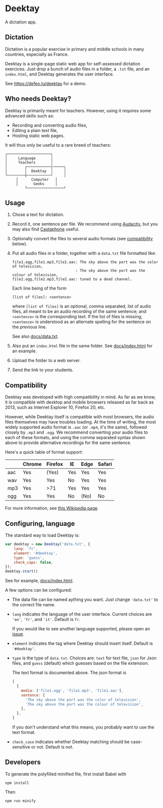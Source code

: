 # Deektay

A dictation app.

## Dictation

Dictation is a popular exercise in primary and middle schools in many
countries, especially as France.

Deektay is a single-page static web app for self-assessed dictation
exercices.  Just drop a bunch of audio files in a folder, a `.txt`
file, and an `index.html`, and Deektay generates the user interface.

See <https://defeo.lu/deektay> for a demo.

## Who needs Deektay?

Deektay is primarily meant for teachers.  However, using it requires
some advanced skills such as:

- Recording and converting audio files,
- Editing a plain text file,
- Hosting static web pages.

It will thus only be useful to a rare breed of teachers:

```
┌────────────────────┐
│     Language       │
│     Teachers       │
│        ┌───────────┤─────┐
│        │  Deektay  │     │
└────────┼───────────┘     │
	 │      Computer   │
	 │       Geeks     │
         └─────────────────┘
```


## Usage

1. Chose a text for dictation.

2. Record it, one sentence per file. We recommend using
   [Audacity](https://www.audacityteam.org/), but you may also find
   [Castaphone](https://defeo.lu/castaphone) useful.
   
3. Optionally convert the files to several audio formats (see
   [compatibility](#Compatibility) below).
   
4. Put all audio files in a folder, together with a `data.txt` file 
   formatted like:
   
   ```
   file1.ogg,file1.mp3,file1.aac: The sky above the port was the color of television,
                                : The sky above the port was the colour of television,
   file2.ogg,file2.mp3,file2.aac: tuned to a dead channel.
   ```
   
   Each line being of the form
   
   ```
   [list of files]: <sentence>
   ```
   
   where `[list of files]` is an optional, comma separated, list of
   audio files, all meant to be an audio recording of the same
   sentence; and `<sentence>` is the corresponding text. If the list
   of files is missing, `<sentence>` is understood as an alternate
   spelling for the sentence on the previous line.
   
   See also [docs/data.txt](docs/data.txt).
   
5. Also put an `index.html` file in the same folder. See
   [docs/index.html](docs/index.html) for an example.
   
6. Upload the folder to a web server.

7. Send the link to your students.


## Compatibility
 
Deektay was developed with high compatibility in mind. As far as we
know, it is compatible with desktop and mobile browsers released as
far back as 2013, such as Internet Explorer 10, Firefox 20, etc.

However, while Deektay itself is compatible with most browsers, the
audio files themselves may have troubles loading. At the time of
writing, the most widely supported audio format is `.aac` (or `.mp4`,
it's the same), followed closely by `.mp3` and `.ogg`.  We recommend
converting your audio files to each of these formats, and using the
comma separated syntax shown above to provide alternative recordings
for the same sentence.

Here's a quick table of format support:

| | Chrome | Firefox | IE | Edge | Safari|
|-|--------|---------|----|------|-------|
| aac | Yes | (Yes) | Yes | Yes | Yes|
| wav | Yes | Yes | No  | Yes | Yes|
| mp3 | Yes | >71 | Yes | Yes | Yes|
| ogg | Yes | Yes | No  | (No)| No|

For more information, see [this Wikipedia
page](https://en.wikipedia.org/wiki/HTML5_audio#Supported_audio_coding_formats).


## Configuring, language

The standard way to load Deektay is:

```js
var deektay = new Deektay('data.txt', { 
    lang: 'fr',
    element: '#deektay',
    type: 'guess',
	check_caps: false,
});
deektay.start()
```

See for example, [docs/index.html](docs/index.html).

A few options can be configured:

- The data file can be named aything you want. Just change
  `'data.txt'` to the correct file name.

- `lang` indicates the language of the user interface. Current choices
  are `'en'`, `'fr'`, and `'it'`. Default is `fr`.
  
  If you would like to see another language supported, please open an
  [issue](/defeo/deektay/issues).
  
- `element` indicates the tag where Deektay should insert
  itself. Default is `'#deektay'`.

- `type` is the type of `data.txt`. Choices are: `text` for text file,
  `json` for Json files, and `guess` (default) which guesses based on
  the file extension.
  
  The text format is documented above. The json format is
  
  ```js
  [
    {
      media: ['file1.ogg', 'file1.mp3', 'file1.aac'],
      sentence: [
        'The sky above the port was the color of television',
        'The sky above the port was the colour of television',
      ],
    },
  ]
  ```
  
  If you don't understand what this means, you probably want to use
  the text format.

- `check_case` indicates whether Deektay matching should be
  case-sensitive or not. Default is not.


## Developers

To generate the polyfilled minified file, first install Babel with

```
npm install
```

Then

```
npm run minify
```
